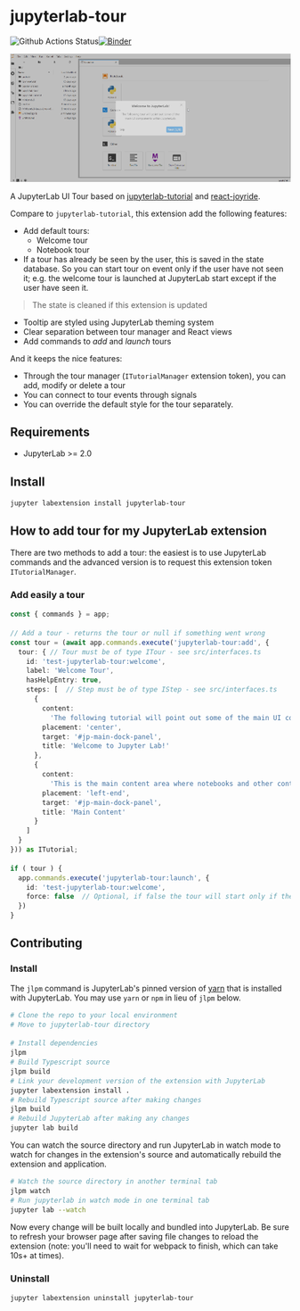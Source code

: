 # jupyterlab-tour

![Github Actions Status](https://github.com/fcollonval/jupyterlab-tour/workflows/Build/badge.svg)[![Binder](https://mybinder.org/badge_logo.svg)](https://mybinder.org/v2/gh/fcollonval/jupyterlab-tour/master?urlpath=lab)

![demo](./doc/tourDemo.gif)

A JupyterLab UI Tour based on [jupyterlab-tutorial](https://github.com/CDAT/jupyterlab-tutorial) and [react-joyride](https://docs.react-joyride.com).

Compare to `jupyterlab-tutorial`, this extension add the following features:

- Add default tours:
  - Welcome tour
  - Notebook tour
- If a tour has already be seen by the user, this is saved in the state database. So you can start tour on event only if the user have not seen it; e.g. the welcome tour is launched at JupyterLab start except if the user have seen it.

> The state is cleaned if this extension is updated

- Tooltip are styled using JupyterLab theming system
- Clear separation between tour manager and React views
- Add commands to _add_ and _launch_ tours

And it keeps the nice features:

- Through the tour manager (`ITutorialManager` extension token), you can add, modify or delete a tour
- You can connect to tour events through signals
- You can override the default style for the tour separately.

## Requirements

- JupyterLab >= 2.0

## Install

```bash
jupyter labextension install jupyterlab-tour
```

## How to add tour for my JupyterLab extension

There are two methods to add a tour: the easiest is to use JupyterLab commands and the advanced version is to request this
extension token `ITutorialManager`.

### Add easily a tour

```ts
const { commands } = app;

// Add a tour - returns the tour or null if something went wrong
const tour = (await app.commands.execute('jupyterlab-tour:add', {
  tour: { // Tour must be of type ITour - see src/interfaces.ts
    id: 'test-jupyterlab-tour:welcome',
    label: 'Welcome Tour',    
    hasHelpEntry: true,
    steps: [  // Step must be of type IStep - see src/interfaces.ts
      {
        content:
          'The following tutorial will point out some of the main UI components within JupyterLab.',
        placement: 'center',
        target: '#jp-main-dock-panel',
        title: 'Welcome to Jupyter Lab!'
      },
      {
        content:
          'This is the main content area where notebooks and other content can be viewed and edited.',
        placement: 'left-end',
        target: '#jp-main-dock-panel',
        title: 'Main Content'
      }
    ]
  }
})) as ITutorial;

if ( tour ) {
  app.commands.execute('jupyterlab-tour:launch', {
    id: 'test-jupyterlab-tour:welcome',
    force: false  // Optional, if false the tour will start only if the user have not seen or skipped it
  })
}
```

## Contributing

### Install

The `jlpm` command is JupyterLab's pinned version of
[yarn](https://yarnpkg.com/) that is installed with JupyterLab. You may use
`yarn` or `npm` in lieu of `jlpm` below.

```bash
# Clone the repo to your local environment
# Move to jupyterlab-tour directory

# Install dependencies
jlpm
# Build Typescript source
jlpm build
# Link your development version of the extension with JupyterLab
jupyter labextension install .
# Rebuild Typescript source after making changes
jlpm build
# Rebuild JupyterLab after making any changes
jupyter lab build
```

You can watch the source directory and run JupyterLab in watch mode to watch for changes in the extension's source and automatically rebuild the extension and application.

```bash
# Watch the source directory in another terminal tab
jlpm watch
# Run jupyterlab in watch mode in one terminal tab
jupyter lab --watch
```

Now every change will be built locally and bundled into JupyterLab. Be sure to refresh your browser page after saving file changes to reload the extension (note: you'll need to wait for webpack to finish, which can take 10s+ at times).

### Uninstall

```bash
jupyter labextension uninstall jupyterlab-tour
```
